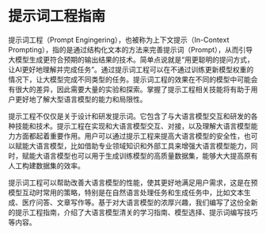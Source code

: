 # 提示词工程指南

提示词工程（Prompt Engingering），也被称为上下文提示（In-Context Prompting），指的是通过结构化文本的方法来完善提示词（Prompt），从而引导大模型生成更符合预期的输出结果的技术。简单点说就是“用更聪明的提问方式，让AI更好地理解并完成任务”。通过提示词工程可以在不通过训练更新模型权重的情况下，让大模型完成不同类型的任务。提示词工程的效果在不同的模型中可能会有很大的差异，因此需要大量的实验和探索。掌握了提示工程相关技能将有助于用户更好地了解大型语言模型的能力和局限性。

提示工程不仅仅是关于设计和研发提示词。它包含了与大语言模型交互和研发的各种技能和技术。提示工程在实现和大语言模型交互、对接，以及理解大语言模型能力方面都起着重要作用。用户可以通过提示工程来提高大语言模型的安全性，也可以赋能大语言模型，比如借助专业领域知识和外部工具来增强大语言模型能力，同时，赋能大语言模型也可以用于生成训练模型的高质量数据集，能够大大提高原有人工构建数据集的效率。

提示词工程可以帮助改善大语言模型的性能，使其更好地满足用户需求，这是在预模型互动时常用的策略，特别是在自然语言处理任务和生成任务中，比如文本生成、医疗问答、文章写作等。基于对大语言模型的浓厚兴趣，我们编写了这份全新的提示工程指南，介绍了大语言模型清关的学习指南、模型选择、提示词编写技巧等内容。